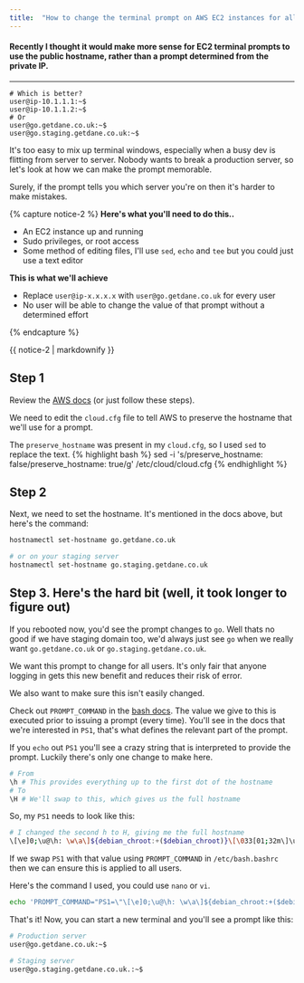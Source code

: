 ```yaml
---
title:  "How to change the terminal prompt on AWS EC2 instances for all users"
---
```


#### Recently I thought it would make more sense for EC2 terminal prompts to use the public hostname, rather than a prompt determined from the private IP. 

---

```console
# Which is better?
user@ip-10.1.1.1:~$
user@ip-10.1.1.2:~$
# Or
user@go.getdane.co.uk:~$
user@go.staging.getdane.co.uk:~$
```

It's too easy to mix up terminal windows, especially when a busy dev is flitting from server to server. Nobody wants to break a production server, so let's look at how we can make the prompt memorable. 

Surely, if the prompt tells you which server you're on then it's harder to make mistakes.

{% capture notice-2 %}
**Here's what you'll need to do this..**
* An EC2 instance up and running
* Sudo privileges, or root access
* Some method of editing files, I'll use `sed`, `echo` and `tee` but you could just use a text editor

**This is what we'll achieve**
* Replace `user@ip-x.x.x.x` with `user@go.getdane.co.uk` for every user
* No user will be able to change the value of that prompt without a determined effort

{% endcapture %}

<div class="notice">{{ notice-2 | markdownify }}</div>

## Step 1

Review the [AWS docs](https://docs.aws.amazon.com/AWSEC2/latest/UserGuide/set-hostname.html) (or just follow these steps). 


We need to edit the `cloud.cfg` file to tell AWS to preserve the hostname that we'll use for a prompt.


The `preserve_hostname` was present in my `cloud.cfg`, so I used `sed` to replace the text.
{% highlight bash %}
sed -i 's/preserve_hostname: false/preserve_hostname: true/g' /etc/cloud/cloud.cfg
{% endhighlight %}

## Step 2

Next, we need to set the hostname. It's mentioned in the docs above, but here's the command:

```bash
hostnamectl set-hostname go.getdane.co.uk

# or on your staging server
hostnamectl set-hostname go.staging.getdane.co.uk
```

## Step 3. Here's the hard bit (well, it took longer to figure out)

If you rebooted now, you'd see the prompt changes to `go`. Well thats no good if we have staging domain too, we'd always just see `go` when we really want `go.getdane.co.uk` or `go.staging.getdane.co.uk`.

We want this prompt to change for all users. It's only fair that anyone logging in gets this new benefit and reduces their risk of error.

We also want to make sure this isn't easily changed.

Check out `PROMPT_COMMAND` in the [bash docs](https://linux.die.net/man/1/bash). The value we give to this is executed prior to issuing a prompt (every time). You'll see in the docs that we're interested in `PS1`, that's what defines the relevant part of the prompt.

If you `echo` out `PS1` you'll see a crazy string that is interpreted to provide the prompt. Luckily there's only one change to make here.

```bash
# From
\h # This provides everything up to the first dot of the hostname
# To
\H # We'll swap to this, which gives us the full hostname
```

So, my `PS1` needs to look like this:

```bash
# I changed the second h to H, giving me the full hostname
\[\e]0;\u@\h: \w\a\]${debian_chroot:+($debian_chroot)}\[\033[01;32m\]\u@\H\[\033[00m\]:\[\033[01;34m\]\w\[\033[00m\]\$
```

If we swap `PS1` with that value using `PROMPT_COMMAND` in `/etc/bash.bashrc` then we can ensure this is applied to all users.

Here's the command I used, you could use `nano` or `vi`.

```bash
echo 'PROMPT_COMMAND="PS1=\"\[\e]0;\u@\h: \w\a\]${debian_chroot:+($debian_chroot)}\[\033[01;32m\]\u@\H\[\033[00m\]:\[\033[01;34m\]\w\[\033[00m\]\$\""' | tee -a /etc/bash.bashrc
```

That's it! Now, you can start a new terminal and you'll see a prompt like this:

```bash
# Production server
user@go.getdane.co.uk:~$

# Staging server
user@go.staging.getdane.co.uk.:~$

```
